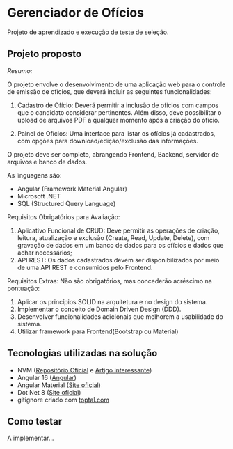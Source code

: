 # Gerenciador de Ofícios

Projeto de aprendizado e execução de teste de seleção.

## Projeto proposto

*Resumo:*

O projeto envolve o desenvolvimento de uma aplicação web para o controle de emissão de ofícios, que deverá incluir as seguintes funcionalidades:

1. Cadastro de Ofício: Deverá permitir a inclusão de ofícios com campos que o candidato considerar pertinentes. Além disso, deve possibilitar o upload de arquivos PDF a qualquer momento após a criação do ofício.

2. Painel de Ofícios: Uma interface para listar os ofícios já cadastrados, com opções para download/edição/exclusão das informações.

O projeto deve ser completo, abrangendo Frontend, Backend, servidor de arquivos e banco de dados.

As linguagens são:

- Angular (Framework Material Angular)
- Microsoft .NET
- SQL (Structured Query Language)

Requisitos Obrigatórios para Avaliação:

1. Aplicativo Funcional de CRUD: Deve permitir as operações de criação, leitura, atualização e exclusão (Create, Read, Update, Delete), com gravação de dados em um banco de dados para os ofícios e dados que achar necessários;
   
2. API REST: Os dados cadastrados devem ser disponibilizados por meio de uma API REST e consumidos pelo Frontend.

Requisitos Extras: Não são obrigatórios, mas concederão acréscimo na pontuação:

1. Aplicar os princípios SOLID na arquitetura e no design do sistema.
2. Implementar o conceito de Domain Driven Design (DDD).
3. Desenvolver funcionalidades adicionais que melhorem a usabilidade do sistema.
4. Utilizar framework para Frontend(Bootstrap ou Material)

## Tecnologias utilizadas na solução

- NVM ([Repositório Oficial](https://github.com/nvm-sh/nvm#about) e [Artigo interessante](https://www.alura.com.br/artigos/descomplicando-o-trabalho-com-node))
- Angular 16 ([Angular](https://angular.dev/))
- Angular Material ([Site oficial](https://material.angular.io/))
- Dot Net 8 ([Site oficial](https://dotnet.microsoft.com/pt-br/))
- gitignore criado com [toptal.com](https://www.toptal.com/developers/gitignore)

## Como testar

A implementar...

